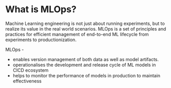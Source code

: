 # What is MLOps?
Machine Learning engineering is not just about running experiments, but to realize its value in the real world scenarios. MLOps is a set of principles and practices for efficient management of end-to-end ML lifecycle from experiments to productionization.
  
MLOps -  
* enables version management of both data as well as model artifacts.
* operationalises the development and release cycle of ML models in CICD ecosystem
* helps to monitor the performance of models in production to maintain effectiveness

